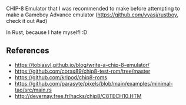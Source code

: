 CHIP-8 Emulator that I was recommended to make before attempting to make a Gameboy Advance emulator (https://github.com/vyasj/rustboy, check it out #ad)

In Rust, because I hate myself! :D

## References
- https://tobiasvl.github.io/blog/write-a-chip-8-emulator/
- https://github.com/corax89/chip8-test-rom/tree/master
- https://github.com/kripod/chip8-roms
- https://github.com/parasyte/pixels/blob/main/examples/minimal-tao/src/main.rs
- http://devernay.free.fr/hacks/chip8/C8TECH10.HTM